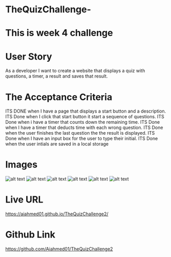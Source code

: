 # TheQuizChallenge-
# This is week 4 challenge

# User Story
As a developer I want to create a website that displays a quiz with questions, a timer, a result and saves that result. 

# The Acceptance Criteria 

ITS DONE
    when I have a page that displays a start button and a description. 
ITS Done 
    when I click that start button it start a sequence of questions.
ITS Done 
    when i have a timer that counts down the remaining time.
ITS Done
    when I have a timer that deducts time with each wrong question. 
ITS Done
    when the user finishes the last question the the result is displayed.
ITS Done 
    when I have an input box for the user to type their initial.
ITS Done 
    when the user intials are saved in a local storage


# Images
![alt text](/Users/Abdulla/Desktop/bootcamp-02-23/TheQuizChallenge2/assets/0.jpg)
![alt text](/Users/Abdulla/Desktop/bootcamp-02-23/TheQuizChallenge2/assets/1.jpg)
![alt text](/Users/Abdulla/Desktop/bootcamp-02-23/TheQuizChallenge2/assets/2.jpg)
![alt text](/Users/Abdulla/Desktop/bootcamp-02-23/TheQuizChallenge2/assets/3.jpg)
![alt text](/Users/Abdulla/Desktop/bootcamp-02-23/TheQuizChallenge2/assets/4.jpg)
![alt text](/Users/Abdulla/Desktop/bootcamp-02-23/TheQuizChallenge2/assets/5.jpg)


# Live URL 

https://aiahmed01.github.io/TheQuizChallenge2/

# Github Link
https://github.com/Aiahmed01/TheQuizChallenge2